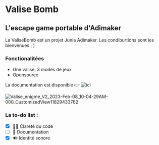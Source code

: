 # Valise Bomb

## L'escape game portable d'Adimaker

La ValiseBomb est un projet Junia Adimaker. Les condiburtions sont les bienvenues ; )

### Fonctionalitées

- Une valise, 3 modes de jeux
- Opensource

La documentation est disponible 👉 ![ici](https://github.com/Redblockmasteur/valise-enigme/wiki)

![Valise_enigme_V2_2023-Feb-08_10-04-29AM-000_CustomizedView11829433762](https://user-images.githubusercontent.com/46867831/217503195-ee3777cf-799d-457b-8833-41d83263f879.png)
### La to-do list :

- [X] 👨‍💻 Clareté du code
- [ ] 📖 Documentation
- [X] 🔊 Identité sonore
